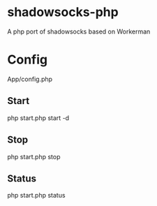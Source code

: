 # shadowsocks-php
A php port of shadowsocks based on Workerman

# Config
App/config.php

## Start

php start.php start -d

## Stop

php start.php stop

## Status

php start.php status